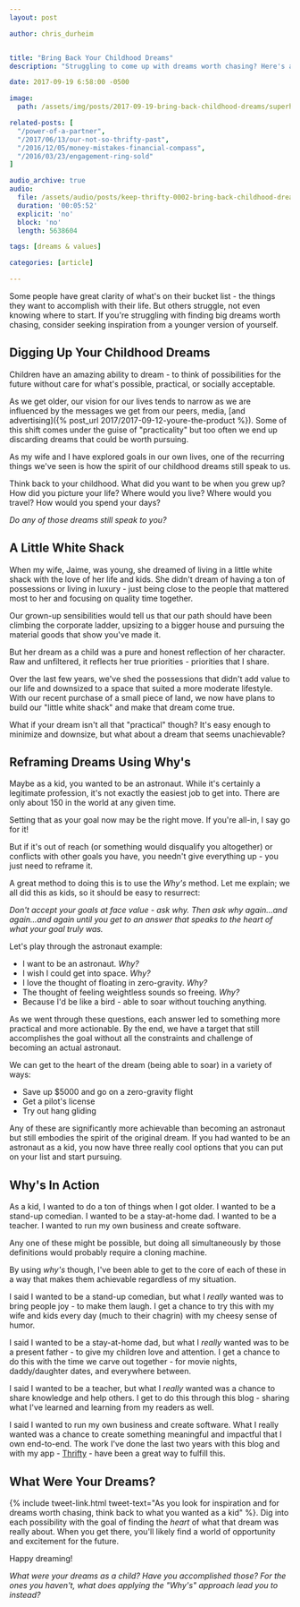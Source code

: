 ```yaml
---
layout: post

author: chris_durheim


title: "Bring Back Your Childhood Dreams"
description: "Struggling to come up with dreams worth chasing? Here's a great way to get started - digging up dreams from your childhood."

date: 2017-09-19 6:58:00 -0500

image:
  path: /assets/img/posts/2017-09-19-bring-back-childhood-dreams/superhero-kid.jpg

related-posts: [
  "/power-of-a-partner",
  "/2017/06/13/our-not-so-thrifty-past",
  "/2016/12/05/money-mistakes-financial-compass",
  "/2016/03/23/engagement-ring-sold"
]

audio_archive: true
audio:
  file: /assets/audio/posts/keep-thrifty-0002-bring-back-childhood-dreams.mp3
  duration: '00:05:52'
  explicit: 'no'
  block: 'no'
  length: 5638604

tags: [dreams & values]

categories: [article]

---
```


Some people have great clarity of what's on their bucket list - the things they want to accomplish with their life. But others struggle, not even knowing where to start. If you're struggling with finding big dreams worth chasing, consider seeking inspiration from a younger version of yourself.

## Digging Up Your Childhood Dreams

Children have an amazing ability to dream - to think of possibilities for the future without care for what's possible, practical, or socially acceptable.

As we get older, our vision for our lives tends to narrow as we are influenced by the messages we get from our peers, media, [and advertising]({% post_url 2017/2017-09-12-youre-the-product %}). Some of this shift comes under the guise of "practicality" but too often we end up discarding dreams that could be worth pursuing.

As my wife and I have explored goals in our own lives, one of the recurring things we've seen is how the spirit of our childhood dreams still speak to us.

Think back to your childhood. What did you want to be when you grew up? How did you picture your life? Where would you live? Where would you travel? How would you spend your days?

_Do any of those dreams still speak to you?_

## A Little White Shack

When my wife, Jaime, was young, she dreamed of living in a little white shack with the love of her life and kids. She didn't dream of having a ton of possessions or living in luxury - just being close to the people that mattered most to her and focusing on quality time together.

Our grown-up sensibilities would tell us that our path should have been climbing the corporate ladder, upsizing to a bigger house and pursuing the material goods that show you've made it.

But her dream as a child was a pure and honest reflection of her character. Raw and unfiltered, it reflects her true priorities - priorities that I share.

Over the last few years, we've shed the possessions that didn't add value to our life and downsized to a space that suited a more moderate lifestyle. With our recent purchase of a small piece of land, we now have plans to build our "little white shack" and make that dream come true.

What if your dream isn't all that "practical" though? It's easy enough to minimize and downsize, but what about a dream that seems unachievable?

## Reframing Dreams Using Why's

Maybe as a kid, you wanted to be an astronaut. While it's certainly a legitimate profession, it's not exactly the easiest job to get into. There are only about 150 in the world at any given time.

Setting that as your goal now may be the right move. If you're all-in, I say go for it!

But if it's out of reach (or something would disqualify you altogether) or conflicts with other goals you have, you needn't give everything up - you just need to reframe it.

A great method to doing this is to use the _Why's_ method. Let me explain; we all did this as kids, so it should be easy to resurrect:

_Don't accept your goals at face value - ask why. Then ask why again...and again...and again until you get to an answer that speaks to the heart of what your goal truly was._

Let's play through the astronaut example:

- I want to be an astronaut. _Why?_
- I wish I could get into space. _Why?_
- I love the thought of floating in zero-gravity. _Why?_
- The thought of feeling weightless sounds so freeing. _Why?_
- Because I'd be like a bird - able to soar without touching anything.

As we went through these questions, each answer led to something more practical and more actionable. By the end, we have a target that still accomplishes the goal without all the constraints and challenge of becoming an actual astronaut.

We can get to the heart of the dream (being able to soar) in a variety of ways:

- Save up $5000 and go on a zero-gravity flight
- Get a pilot's license
- Try out hang gliding

Any of these are significantly more achievable than becoming an astronaut but still embodies the spirit of the original dream. If you had wanted to be an astronaut as a kid, you now have three really cool options that you can put on your list and start pursuing.

## Why's In Action

As a kid, I wanted to do a ton of things when I got older. I wanted to be a stand-up comedian. I wanted to be a stay-at-home dad. I wanted to be a teacher. I wanted to run my own business and create software.

Any one of these might be possible, but doing all simultaneously by those definitions would probably require a cloning machine.

By using _why's_ though, I've been able to get to the core of each of these in a way that makes them achievable regardless of my situation.

I said I wanted to be a stand-up comedian, but what I _really_ wanted was to bring people joy - to make them laugh. I get a chance to try this with my wife and kids every day (much to their chagrin) with my cheesy sense of humor.

I said I wanted to be a stay-at-home dad, but what I _really_ wanted was to be a present father - to give my children love and attention. I get a chance to do this with the time we carve out together - for movie nights, daddy/daughter dates, and everywhere between.

I said I wanted to be a teacher, but what I _really_ wanted was a chance to share knowledge and help others. I get to do this through this blog - sharing what I've learned and learning from my readers as well.

I said I wanted to run my own business and create software. What I really wanted was a chance to create something meaningful and impactful that I own end-to-end. The work I've done the last two years with this blog and with my app - [Thrifty](https://thrifty.keepthrifty.com) - have been a great way to fulfill this.

## What Were Your Dreams?

{% include tweet-link.html tweet-text="As you look for inspiration and for dreams worth chasing, think back to what you wanted as a kid" %}. Dig into each possibility with the goal of finding the _heart_ of what that dream was really about. When you get there, you'll likely find a world of opportunity and excitement for the future.

Happy dreaming!

_What were your dreams as a child? Have you accomplished those? For the ones you haven't, what does applying the "Why's" approach lead you to instead?_
